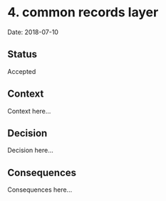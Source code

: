 # 4. common records layer

Date: 2018-07-10

## Status

Accepted

## Context

Context here...

## Decision

Decision here...

## Consequences

Consequences here...
